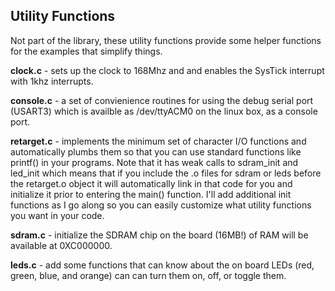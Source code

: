 Utility Functions
-----------------

Not part of the library, these utility functions provide some
helper functions for the examples that simplify things.

**clock.c** - sets up the clock to 168Mhz and and enables the
	SysTick interrupt with 1khz interrupts.

**console.c** - a set of convienience routines for using the debug
	serial port (USART3) which is availble as /dev/ttyACM0 on
	the linux box, as a console port.

**retarget.c** - implements the minimum set of character I/O functions
	and automatically plumbs them so that you can use standard
	functions like printf() in your programs. Note that it has weak
    calls to sdram_init and led_init which means that if you include
    the .o files for sdram or leds before the retarget.o object it
    will automatically link in that code for you and initialize it prior
    to entering the main() function. I'll add additional init functions
    as I go along so you can easily customize what utility functions
    you want in your code.

**sdram.c** - initialize the SDRAM chip on the board (16MB!) of RAM will
    be available at 0XC000000.

**leds.c** - add some functions that can know about the on board LEDs (red,
    green, blue, and orange) can can turn them on, off, or toggle them.
